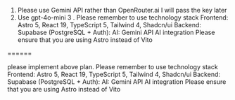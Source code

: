 1. Please use Gemini API rather than OpenRouter.ai I will pass the key later
2. Use gpt-4o-mini
   3 . Please remember to use technology stack
   Frontend: Astro 5, React 19, TypeScript 5, Tailwind 4, Shadcn/ui
   Backend: Supabase (PostgreSQL + Auth):
   AI: Gemini API AI integration
   Please ensure that you are using Astro instead of Vito

======

please implement above plan. Please remember to use technology stack
Frontend: Astro 5, React 19, TypeScript 5, Tailwind 4, Shadcn/ui
Backend: Supabase (PostgreSQL + Auth):
AI: Gemini API AI integration
Please ensure that you are using Astro instead of Vito
